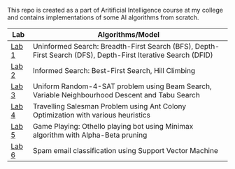 This repo is created as a part of Aritificial Intelligence course at my college and contains implementations of some AI algorithms from scratch.

| **Lab** | **Algorithms/Model** |
| --- | --- |
| [Lab 1](Lab1) | Uninformed Search: Breadth-First Search (BFS), Depth-First Search (DFS), Depth-First Iterative Search (DFID) |
| [Lab 2](Lab2) | Informed Search: Best-First Search, Hill Climbing |
| [Lab 3](Lab3) | Uniform Random-4-SAT problem using Beam Search, Variable Neighbourhood Descent and Tabu Search |
| [Lab 4](Lab4) | Travelling Salesman Problem using Ant Colony Optimization with various heuristics |
| [Lab 5](Lab5) | Game Playing: Othello playing bot using Minimax algorithm with Alpha-Beta pruning |
| [Lab 6](Lab6) | Spam email classification using Support Vector Machine |
